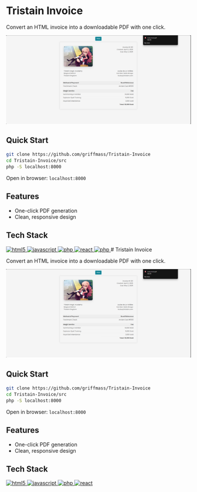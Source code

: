 # Tristain Invoice

Convert an HTML invoice into a downloadable PDF with one click.

![Frontend Preview](https://github.com/griffmass/Tristain-Invoice/blob/main/public/img/frontend.png?raw=true)

## Quick Start

```bash
git clone https://github.com/griffmass/Tristain-Invoice
cd Tristain-Invoice/src
php -S localhost:8000
```
Open in browser: ``localhost:8000``

## Features

- One-click PDF generation
- Clean, responsive design

## Tech Stack
<!-- HTML -->    
<a href="https://www.w3.org/html" target="_blank" rel="noreferrer"> 
<img src="https://cdn1.iconfinder.com/data/icons/programing-development-7/24/html_html5_web_programing_developer-512.png" alt="html5" width="28" height="28"/> </a> 
<!-- Javascript -->  
<a href="https://developer.mozilla.org/en-US/docs/Web/JavaScript" target="_blank" rel="noreferrer"> 
<img src="https://upload.wikimedia.org/wikipedia/commons/thumb/9/99/Unofficial_JavaScript_logo_2.svg/2048px-Unofficial_JavaScript_logo_2.svg.png" alt="javascript" width="28" height="28"/> </a>
<!-- Tailwind --> 
<a href="https://tailwindcss.com" target="_blank" rel="noreferrer"> 
<img src="https://static-00.iconduck.com/assets.00/tailwind-css-icon-2048x1229-u8dzt4uh.png" alt="php" width="46" height="26"/> </a> 
<!-- Node JS with Express JS --> 
<a href="https://expressjs.com" target="_blank" rel="noreferrer"> 
<img src="https://cdn-images-1.medium.com/max/871/1*d2zLEjERsrs1Rzk_95QU9A.png" alt="react" width="70" height="30"/> </a>
<!-- PHP --> 
<a href="https://www.php.net" target="_blank" rel="noreferrer"> 
<img src="https://upload.wikimedia.org/wikipedia/commons/thumb/2/27/PHP-logo.svg/1200px-PHP-logo.svg.png" alt="php" width="28" height="28"/> </a># Tristain Invoice

Convert an HTML invoice into a downloadable PDF with one click.

![Frontend Preview](https://github.com/griffmass/Tristain-Invoice/blob/main/public/img/frontend.png?raw=true)

## Quick Start

```bash
git clone https://github.com/griffmass/Tristain-Invoice
cd Tristain-Invoice/src
php -S localhost:8000
````
Open in browser: ``localhost:8000``

## Features

- One-click PDF generation
- Clean, responsive design

## Tech Stack
<!-- HTML -->    
<a href="https://www.w3.org/html" target="_blank" rel="noreferrer"> 
<img src="https://cdn1.iconfinder.com/data/icons/programing-development-7/24/html_html5_web_programing_developer-512.png" alt="html5" width="28" height="28"/> </a> 
<!-- Javascript -->  
<a href="https://developer.mozilla.org/en-US/docs/Web/JavaScript" target="_blank" rel="noreferrer"> 
<img src="https://upload.wikimedia.org/wikipedia/commons/thumb/9/99/Unofficial_JavaScript_logo_2.svg/2048px-Unofficial_JavaScript_logo_2.svg.png" alt="javascript" width="28" height="28"/> </a>
<!-- Tailwind --> 
<a href="https://tailwindcss.com" target="_blank" rel="noreferrer"> 
<img src="https://static-00.iconduck.com/assets.00/tailwind-css-icon-2048x1229-u8dzt4uh.png" alt="php" width="46" height="26"/> </a> 
<!-- Node JS with Express JS --> 
<a href="https://expressjs.com" target="_blank" rel="noreferrer"> 
<img src="https://cdn-images-1.medium.com/max/871/1*d2zLEjERsrs1Rzk_95QU9A.png" alt="react" width="70" height="30"/> </a>
